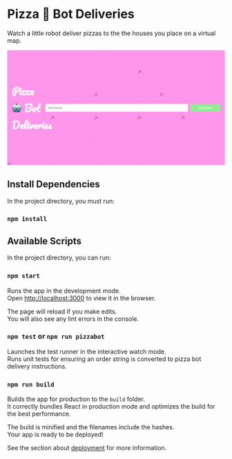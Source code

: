# Pizza 🤖 Bot Deliveries

Watch a little robot deliver pizzas to the the houses you place on a virtual map.

![Pizza 🤖 Bot Deliveries Demo](demo.gif "Pizza 🤖 Bot Deliveries Demo")

## Install Dependencies

In the project directory, you must run:

### `npm install`


## Available Scripts

In the project directory, you can run:

### `npm start`

Runs the app in the development mode.<br>
Open [http://localhost:3000](http://localhost:3000) to view it in the browser.

The page will reload if you make edits.<br>
You will also see any lint errors in the console.

### `npm test` or `npm run pizzabot`

Launches the test runner in the interactive watch mode.<br>
Runs unit tests for ensuring an order string is converted to pizza bot delivery instructions.

### `npm run build`

Builds the app for production to the `build` folder.<br>
It correctly bundles React in production mode and optimizes the build for the best performance.

The build is minified and the filenames include the hashes.<br>
Your app is ready to be deployed!

See the section about [deployment](https://facebook.github.io/create-react-app/docs/deployment) for more information.
